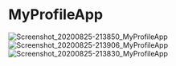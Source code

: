 # MyProfileApp
![Screenshot_20200825-213850_MyProfileApp](https://user-images.githubusercontent.com/60589670/91189730-fee8ed80-e71c-11ea-94d7-5c4e848258cd.jpg)
![Screenshot_20200825-213906_MyProfileApp](https://user-images.githubusercontent.com/60589670/91189766-090aec00-e71d-11ea-8aa5-939da4524366.jpg)
![Screenshot_20200825-213830_MyProfileApp](https://user-images.githubusercontent.com/60589670/91189806-158f4480-e71d-11ea-85f1-264b071ee7f5.jpg)
